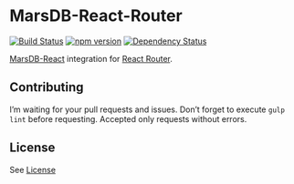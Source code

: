 MarsDB-React-Router
=========

[![Build Status](https://travis-ci.org/c58/marsdb-react-router.svg?branch=master)](https://travis-ci.org/c58/marsdb-react-router)
[![npm version](https://badge.fury.io/js/marsdb-react-router.svg)](https://www.npmjs.com/package/marsdb-react-router)
[![Dependency Status](https://david-dm.org/c58/marsdb-react-router.svg)](https://david-dm.org/c58/marsdb-react-router)

[MarsDB-React](https://github.com/c58/marsdb-react) integration for [React Router](https://github.com/rackt/react-router).

## Contributing
I’m waiting for your pull requests and issues.
Don’t forget to execute `gulp lint` before requesting. Accepted only requests without errors.

## License
See [License](LICENSE)